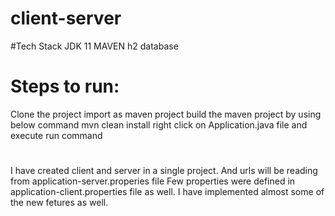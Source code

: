 # client-server
#Tech Stack
JDK 11
MAVEN
h2 database
# Steps to run:
Clone the project
import as maven project
build the maven project by using below command
mvn clean install
right click on Application.java file and execute run command
#
I have created client and server in a single project. And urls will be reading from application-server.properies file
Few properties were defined in application-client.properties file as well.
I have implemented almost some of the new fetures as well.